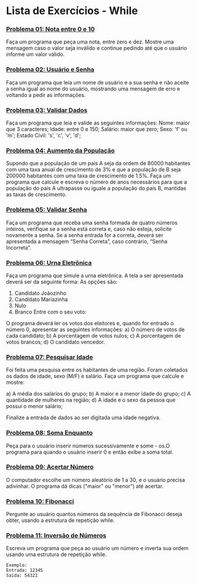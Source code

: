 # Lista de Exercícios - While

### <u>**[Problema 01: Nota entre 0 e 10](01_nota0-10.html)**</u>
Faça um programa que peça uma nota, entre zero e dez. Mostre uma mensagem caso o valor seja inválido e continue pedindo até que o usuário informe um valor válido.

### <u>**[Problema 02: Usuário e Senha](02_usuarioSenha.html)**</u>
Faça um programa que leia um nome de usuário e a sua senha e não aceite a senha igual ao nome do usuário, mostrando uma mensagem de erro e voltando a pedir as informações.

### <u>**[Problema 03: Validar Dados](03_validarDados.html)**</u>
Faça um programa que leia e valide as seguintes informações:
Nome: maior que 3 caracteres;
Idade: entre 0 e 150;
Salário: maior que zero;
Sexo: 'f' ou 'm';
Estado Civil: 's', 'c', 'v', 'd';

### <u>**[Problema 04: Aumento da População](04_aumentoPopulacao.html)**</u>
Supondo que a população de um país A seja da ordem de 80000 habitantes com uma taxa anual de crescimento de 3% e que a população de B seja 200000 habitantes com uma taxa de crescimento de 1.5%. Faça um programa que calcule e escreva o número de anos necessários para que a população do país A ultrapasse ou iguale a população do país B, mantidas as taxas de crescimento.

### <u>**[Problema 05: Validar Senha](05_validaSenha.html)**</u>
Faça um programa que receba uma senha formada de quatro números inteiros, verifique se a senha está correta e, caso não esteja, solicite novamente a senha. Se a senha entrada for a correta, deverá ser apresentada a mensagem “Senha Correta”, caso contrário, “Senha Incorreta”.

### <u>**[Problema 06: Urna Eletrônica](06_urnaEletronica.html)**</u>
Faça um programa que simule a urna eletrônica.
A tela a ser apresentada deverá ser da seguinte forma:
As opções são:
1. Candidato Joãozinho
2. Candidato Mariazinha
3. Nulo
4. Branco
Entre com o seu voto:

O programa deverá ler os votos dos eleitores e, quando for entrado o número 0, apresentar as seguintes
informações:
a) O número de votos de cada candidato;
b) A porcentagem de votos nulos;
c) A porcentagem de votos brancos;
d) O candidato vencedor.

### <u>**[Problema 07: Pesquisar Idade](07_pesquisaIdade.html)**</u>
Foi feita uma pesquisa entre os habitantes de uma região. Foram coletados os dados de idade, sexo (M/F) e salário. Faça um programa que calcule e mostre:

a) A média dos salários do grupo;
b) A maior e a menor idade do grupo;
c) A quantidade de mulheres na região;
d) A idade e o sexo da pessoa que possui o menor salário;

Finalize a entrada de dados ao ser digitada uma idade negativa.

### <u>**[Problema 08: Soma Enquanto](08_somaEnquanto.html)**</u>
Peça para o usuário inserir números sucessivamente e some - os.O programa para quando o usuário inserir 0 e então exibe a soma total.

### <u>**[Problema 09: Acertar Número](09_acertarNumero.html)**</u>
O computador escolhe um número aleatório de 1 a 30, e o usuário precisa adivinhar. O programa dá dicas ("maior" ou "menor") até acertar.

### <u>**[Problema 10: Fibonacci](10_fibonacci.html)**</u>
Pergunte ao usuário quantos números da sequência de Fibonacci deseja obter, usando a estrutura de repetição while.

### <u>**[Problema 11: Inversão de Números](11_inversaoNumero.html)**</u>
Escreva um programa que peça ao usuário um número e inverta sua ordem usando uma estrutura de repetição while.
```
Exemplo:
Entrada: 12345
Saída: 54321
```